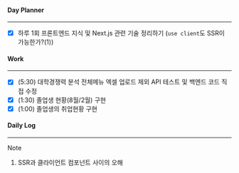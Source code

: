 
#### Day Planner
---
- [x] 하루 1회 프론트엔드 지식 및 Next.js 관련 기술 정리하기 (`use client`도 SSR이 가능한가?(1))


#### Work
---
- [x] (5:30) 대학경쟁력 분석 전체메뉴 엑셀 업로드 제외 API 테스트 및 백엔드 코드 직접 수정
- [x] (1:30) 졸업생 현황(8월/2월) 구현
- [x] (1:00) 졸업생의 취업현황 구현

#### Daily Log
---

> [!note]
> 1. SSR과 클라이언트 컴포넌트 사이의 오해






